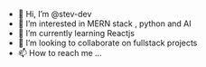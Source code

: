- 👋 Hi, I’m @stev-dev
- 👀 I’m interested in MERN stack , python and AI
- 🌱 I’m currently learning Reactjs
- 💞️ I’m looking to collaborate on fullstack projects
- 📫 How to reach me ...

<!---
stev-dev/stev-dev is a ✨ special ✨ repository because its `README.md` (this file) appears on your GitHub profile.
You can click the Preview link to take a look at your changes.
--->
